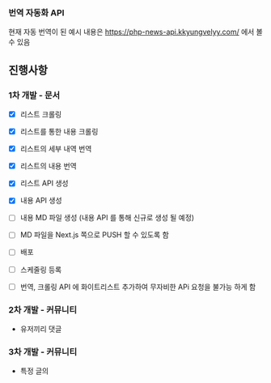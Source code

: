 ### 번역 자동화 API

현재 자동 번역이 된 예시 내용은 https://php-news-api.kkyungvelyy.com/ 에서 볼 수 있음

## 진행사항

### 1차 개발 - 문서 
 - [x] 리스트 크롤링
 - [x] 리스트를 통한 내용 크롤링
 - [x] 리스트의 세부 내역 번역
 - [x] 리스트의 내용 번역
 - [x] 리스트 API 생성 
 - [x] 내용 API 생성 
 - [ ] 내용 MD 파일 생성 (내용 API 를 통해 신규로 생성 될 예정)
 - [ ] MD 파일을 Next.js 쪽으로 PUSH 할 수 있도록 함 
 - [ ] 배포 
 - [ ] 스케줄링 등록
 - [ ] 번역, 크롤링 API 에 화이트리스트 추가하여 무자비한 APi 요청을 불가능 하게 함 
 
 
 ### 2차 개발 - 커뮤니티 
  - 유저끼리 댓글
  
  
  
  ### 3차 개발 - 커뮤니티 
   - 특정 글의

